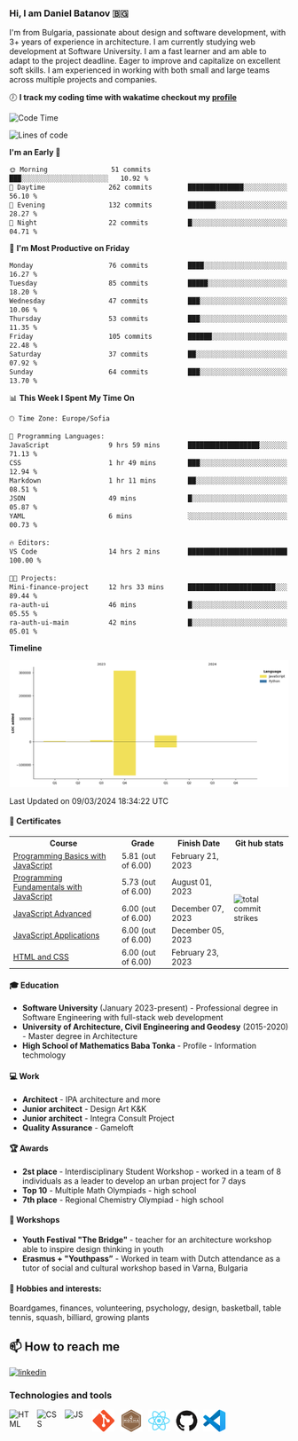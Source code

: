 ### Hi, I am Daniel Batanov 🇧🇬
I'm from Bulgaria, passionate about design and software development, with 3+ years of experience in architecture. I am currently studying web development at Software University. I am a fast learner and am able to adapt to the project deadline. Eager to improve and capitalize on excellent soft skills. I am experienced in working with both small and large teams across multiple projects and companies.


:clock7: **I track my coding time with wakatime checkout my <a href="https://wakatime.com/@batanof"> profile </a>** 


<!--START_SECTION:waka-->
![Code Time](http://img.shields.io/badge/Code%20Time-573%20hrs%2019%20mins-blue)

![Lines of code](https://img.shields.io/badge/From%20Hello%20World%20I%27ve%20Written-345.0%20thousand%20lines%20of%20code-blue)

**I'm an Early 🐤** 

```text
🌞 Morning                51 commits          ███░░░░░░░░░░░░░░░░░░░░░░   10.92 % 
🌆 Daytime                262 commits         ██████████████░░░░░░░░░░░   56.10 % 
🌃 Evening                132 commits         ███████░░░░░░░░░░░░░░░░░░   28.27 % 
🌙 Night                  22 commits          █░░░░░░░░░░░░░░░░░░░░░░░░   04.71 % 
```
📅 **I'm Most Productive on Friday** 

```text
Monday                   76 commits          ████░░░░░░░░░░░░░░░░░░░░░   16.27 % 
Tuesday                  85 commits          █████░░░░░░░░░░░░░░░░░░░░   18.20 % 
Wednesday                47 commits          ███░░░░░░░░░░░░░░░░░░░░░░   10.06 % 
Thursday                 53 commits          ███░░░░░░░░░░░░░░░░░░░░░░   11.35 % 
Friday                   105 commits         ██████░░░░░░░░░░░░░░░░░░░   22.48 % 
Saturday                 37 commits          ██░░░░░░░░░░░░░░░░░░░░░░░   07.92 % 
Sunday                   64 commits          ███░░░░░░░░░░░░░░░░░░░░░░   13.70 % 
```


📊 **This Week I Spent My Time On** 

```text
🕑︎ Time Zone: Europe/Sofia

💬 Programming Languages: 
JavaScript               9 hrs 59 mins       ██████████████████░░░░░░░   71.13 % 
CSS                      1 hr 49 mins        ███░░░░░░░░░░░░░░░░░░░░░░   12.94 % 
Markdown                 1 hr 11 mins        ██░░░░░░░░░░░░░░░░░░░░░░░   08.51 % 
JSON                     49 mins             █░░░░░░░░░░░░░░░░░░░░░░░░   05.87 % 
YAML                     6 mins              ░░░░░░░░░░░░░░░░░░░░░░░░░   00.73 % 

🔥 Editors: 
VS Code                  14 hrs 2 mins       █████████████████████████   100.00 % 

🐱‍💻 Projects: 
Mini-finance-project     12 hrs 33 mins      ██████████████████████░░░   89.44 % 
ra-auth-ui               46 mins             █░░░░░░░░░░░░░░░░░░░░░░░░   05.55 % 
ra-auth-ui-main          42 mins             █░░░░░░░░░░░░░░░░░░░░░░░░   05.01 % 
```

**Timeline**

![Lines of Code chart](https://raw.githubusercontent.com/batanoffs/batanoffs/main/assets/bar_graph.png)


 Last Updated on 09/03/2024 18:34:22 UTC
<!--END_SECTION:waka-->

#### :scroll: Certificates
<table>
  <tr>
    <th>Course</th>
    <th>Grade</th>
    <th>Finish Date</th>
    <th>Git hub stats</th>
  </tr>
  <tr>
    <td><a href="https://softuni.bg/Certificates/Details/159814/4fcfee60">Programming Basics with JavaScript</a></td>
    <td>5.81 (out of 6.00)</td>
    <td>February 21, 2023</td>
    <td rowspan="5"><img align="center" src="https://github-readme-streak-stats.herokuapp.com/?user=batanoffs&layout=compact&hide_border=true" alt="total commit strikes"/></td>
  </tr>
  <tr>
    <td><a href="https://softuni.bg/Certificates/Details/180198/31625e83">Programming Fundamentals with JavaScript</a></td>
    <td>5.73 (out of 6.00)</td>
    <td>August 01, 2023</td>
  </tr>
  <tr>
    <td><a href="https://softuni.bg/Certificates/Details/195467/d2fe5f99">JavaScript Advanced</a></td>
    <td>6.00 (out of 6.00)</td>
    <td>December 07, 2023</td>
  </tr>
  <tr>
    <td><a href="https://softuni.bg/Certificates/Details/195298/1f9f9bde">JavaScript Applications</a></td>
    <td>6.00 (out of 6.00)</td>
    <td>December 05, 2023</td>
  </tr>
  <tr>
    <td><a href="https://softuni.bg/certificates/details/205221/f430eb0f">HTML and CSS</a></td>
    <td>6.00 (out of 6.00)</td>
    <td>February 23, 2023</td>
  </tr>
</table>

#### 🎓 Education
- **Software University** (January 2023-present) - Professional degree in Software Engineering with full-stack web development
- **University of Architecture, Civil Engineering and Geodesy** (2015-2020) - Master degree in Architecture
- **High School of Mathematics Baba Tonka** - Profile - Information techmology

#### 💻 Work
- **Architect** - IPA architecture and more
- **Junior architect** - Design Art K&K
- **Junior architect** - Integra Consult Project
- **Quality Assurance** - Gameloft

#### 🏆 Awards
- **2st place** - Interdisciplinary Student Workshop - worked in a team of 8 individuals as a leader to
develop an urban project for 7 days
- **Top 10** - Multiple Math Olympiads - high school
- **7th place** - Regional Chemistry Olympiad - high school

#### :busts_in_silhouette: Workshops
- **Youth Festival "The Bridge"** - teacher for an architecture workshop able to inspire design thinking in youth
- **Erasmus + "Youthpass”** - Worked in team with Dutch attendance as a tutor of social and cultural workshop based in Varna, Bulgaria

#### 🤹 Hobbies and interests: 
Boardgames, finances, volunteering, psychology, design, basketball, table tennis, squash, billiard, growing plants

## 📫 How to reach me
[![linkedin](https://img.shields.io/badge/linkedin-0A66C2?style=for-the-badge&logo=linkedin&logoColor=white)](https://bg.linkedin.com/in/daniel-batanov-6799b31a3)

### Technologies and tools
<img align="left" alt="HTML" width="40px" style="padding-right:10px;" src="https://cdn.jsdelivr.net/gh/devicons/devicon/icons/html5/html5-original.svg"/>
<img align="left" alt="CSS" width="40px" style="padding-right:10px;" src="https://cdn.jsdelivr.net/gh/devicons/devicon/icons/css3/css3-original.svg"/>
<img align="left" alt="JS" width="40px" style="padding-right:10px;" src="https://cdn.jsdelivr.net/gh/devicons/devicon/icons/javascript/javascript-original.svg"/>
<img align="left" alt="github" width="40px" style="padding-right:10px;" src="https://github.com/devicons/devicon/blob/master/icons/git/git-original.svg"/>
<img align="left" alt="mocha" width="40px" style="padding-right:10px;" src="https://github.com/devicons/devicon/blob/v2.14.0/icons/mocha/mocha-plain.svg"/>
<img align="left" alt="mocha" width="40px" style="padding-right:10px;" src="https://github.com/devicons/devicon/blob/v2.14.0/icons/react/react-original.svg"/>
<img align="left" alt="mocha" width="40px" style="padding-right:10px;" src="https://github.com/devicons/devicon/blob/master/icons/github/github-original.svg"/>
<img align="left" alt="mocha" width="40px" style="padding-right:10px;" src="https://github.com/devicons/devicon/blob/v2.14.0/icons/vscode/vscode-original.svg"/>  

 <!-- <a href="#"><img align="center" src="https://github-profile-trophy.vercel.app/?username=batanoffs&column=-1&margin-w=8&margin-h=2" alt="GitHub Trophies" /></a> -->



